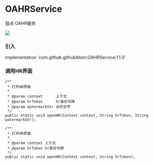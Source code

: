 # OAHRService
鼓点·OAHR服务

[![](https://jitpack.io/v/githubAtom/OAHRService.svg)](https://jitpack.io/#githubAtom/OAHRService)


### 引入

implementation 'com.github.githubAtom:OAHRService:1.1.0'


### 调用HR界面

    /**
     * 打开HR界面
     *
     * @param context      上下文
     * @param hrToken      hr身份令牌
     * @param watermarkStr 水印文字
     */
    public static void openHR(Context context, String hrToken, String watermarkStr);

    /**
     * 打开HR界面
     *
     * @param context 上下文
     * @param hrToken hr身份令牌
     */
    public static void openHR(Context context, String hrToken);
    
    
    
